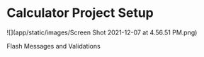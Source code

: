 # Calculator Project Setup
![](app/static/images/Screen Shot 2021-12-07 at 4.56.51 PM.png)

Flash Messages and Validations
